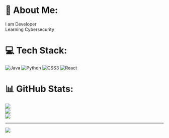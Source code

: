 # 💫 About Me:
I am Developer<br>Learning Cybersecurity


# 💻 Tech Stack:
![Java](https://img.shields.io/badge/java-%23ED8B00.svg?style=for-the-badge&logo=openjdk&logoColor=white) ![Python](https://img.shields.io/badge/python-3670A0?style=for-the-badge&logo=python&logoColor=ffdd54) ![CSS3](https://img.shields.io/badge/css3-%231572B6.svg?style=for-the-badge&logo=css3&logoColor=white) ![React](https://img.shields.io/badge/react-%2320232a.svg?style=for-the-badge&logo=react&logoColor=%2361DAFB)
# 📊 GitHub Stats:
![](https://github-readme-stats.vercel.app/api?username=HATAKEkakshi&theme=dark&hide_border=false&include_all_commits=true&count_private=true)<br/>
![](https://github-readme-streak-stats.herokuapp.com/?user=HATAKEkakshi&theme=dark&hide_border=false)<br/>
![](https://github-readme-stats.vercel.app/api/top-langs/?username=HATAKEkakshi&theme=dark&hide_border=false&include_all_commits=true&count_private=true&layout=compact)

---
[![](https://visitcount.itsvg.in/api?id=HATAKEkakshi&icon=0&color=0)](https://visitcount.itsvg.in)

<!-- Proudly created with GPRM ( https://gprm.itsvg.in ) -->
